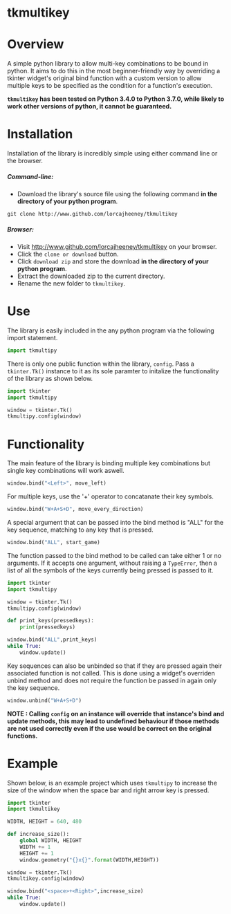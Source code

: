 # tkmultikey
# Overview
A simple python library to allow multi-key combinations to be bound in python. It aims to do this in the most beginner-friendly way by overriding a tkinter widget's original bind function with a custom version to allow multiple keys to be specified as the condition for a function's execution.

**`tkmultikey` has been tested on Python 3.4.0 to Python 3.7.0, while likely to work other versions of python, it cannot be guaranteed.**
# Installation
Installation of the library is incredibly simple using either command line or the browser.
##### Command-line:
- Download the library's source file using the following command **in the directory of your python program**.
```
git clone http://www.github.com/lorcajheeney/tkmultikey
```
##### Browser:
- Visit http://www.github.com/lorcajheeney/tkmultikey on your browser.
- Click the `clone or download` button.
- Click `download zip` and store the download **in the directory of your python program**.
- Extract the downloaded zip to the current directory.
- Rename the new folder to `tkmultikey`.
# Use
The library is easily included in the any python program via the following import statement.
```python
import tkmultipy
```
There is only one public function within the library, `config`. Pass a `tkinter.Tk()` instance to it as its sole paramter to initalize the functionality of the library as shown below.
```python
import tkinter
import tkmultipy

window = tkinter.Tk()
tkmultipy.config(window)
```
# Functionality
The main feature of the library is binding multiple key combinations but single key combinations will work aswell.
```python
window.bind("<Left>", move_left)
```
For multiple keys, use the '+' operator to concatanate their key symbols.
```python
window.bind("W+A+S+D", move_every_direction)
```
A special argument that can be passed into the bind method is "ALL" for the key sequence, matching to any key that is pressed.
```python
window.bind("ALL", start_game)
```
The function passed to the bind method to be called can take either 1 or no arguments. If it accepts one argument, without raising a `TypeError`, then a list of all the symbols of the keys currently being pressed is passed to it.
```python
import tkinter
import tkmultipy

window = tkinter.Tk()
tkmultipy.config(window)

def print_keys(pressedkeys):
    print(pressedkeys)

window.bind("ALL",print_keys)
while True:
    window.update()
```
Key sequences can also be unbinded so that if they are pressed again their associated function is not called. This is done using a widget's overriden unbind method and does not require the function be passed in again only the key sequence.
```python
window.unbind("W+A+S+D")
```
**NOTE : Calling `config` on an instance will override that instance's bind and update methods, this may lead to undefined behaviour if those methods are not used correctly even if the use would be correct on the original functions.**
# Example
Shown below, is an example project which uses `tkmultipy` to  increase the size of the window when the space bar and right arrow key is pressed.
```python
import tkinter
import tkmultikey

WIDTH, HEIGHT = 640, 480

def increase_size():
    global WIDTH, HEIGHT
    WIDTH += 1
    HEIGHT += 1
    window.geometry("{}x{}".format(WIDTH,HEIGHT))

window = tkinter.Tk()
tkmultikey.config(window)

window.bind("<space>+<Right>",increase_size)
while True:
    window.update()
```

